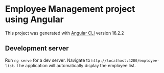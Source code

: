 # Employee Management project using Angular 

This project was generated with [Angular CLI](https://github.com/angular/angular-cli) version 16.2.2

## Development server

Run `ng serve` for a dev server. Navigate to `http://localhost:4200/employee-list`. The application will automatically display the employee list.
